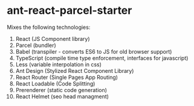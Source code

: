 # ant-react-parcel-starter

Mixes the following technologies: 
1. React (JS Component library)
2. Parcel (bundler)
3. Babel (transpiler - converts ES6 to JS for old browser support)
4. TypeScript (compile time type enforcement, interfaces for javascript)
5. Less (variable interpolation in css)
6. Ant Design (Stylized React Component Library)
7. React Router (Single Pages App Routing)
8. React Loadable (Code Splitting)
9. Prerenderer (static code generation)
10. React Helmet (seo head managment)
